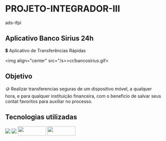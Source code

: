# PROJETO-INTEGRADOR-III
 ads-ifpi


## Aplicativo Banco Sirius 24h
 
 :heavy_dollar_sign: Aplicativo de Transferências Rápidas

<img align="center" src="/s>>cr/bancosirius.gif>


## Objetivo

:coin: Realizar transferencias seguras de um dispositivo móvel, a qualquer hora, e para qualquer instituição financeira, com o beneficio de salvar seus contat favoritos para auxiliar no processo.

## Tecnologias utilizadas 

<a>

<img align="center" src="https://img.shields.io/badge/Flutter-02569B?style=for-the-badge&logo=flutter&logoColor=white">

</a>

<a>

<img align="center" src="https://img.shields.io/badge/Dart-0175C2?style=for-the-badge&logo=dart&logoColor=white">

</a>

<a>

<img align="center" height="30" width="90" src="https://miro.medium.com/max/1200/1*qnro_BOCnBQDQg9dMUGp-A.png">

</a>

<a>

<img align="center" height="30" width="90" src="https://encrypted-tbn0.gstatic.com/images?q=tbn:ANd9GcTF4Dg6IRIZHLJibLgbGFnD4hakkOt1QqbkOGPYotLMh2y_5bNpIZsh7E-S7txm1U_FbA&usqp=CAU">

</a>

